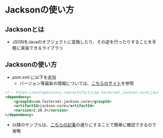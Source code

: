 # Jacksonの使い方

## Jacksonとは

- JSONをJavaのオブジェクトに変換したり、その逆を行ったりすることを手軽に実装できるライブラリ



## Jacksonの使い方

- pom.xml に以下を追加
  - バージョン等最新の情報については、[こちらのサイト](https://mvnrepository.com/artifact/com.fasterxml.jackson.core/jackson-core)を参照

```xml
<!-- https://mvnrepository.com/artifact/com.fasterxml.jackson.core/jackson-core -->
<dependency>
    <groupId>com.fasterxml.jackson.core</groupId>
    <artifactId>jackson-core</artifactId>
    <version>2.10.3</version>
</dependency>
```

- 以降のサンプルは、[こちらの記事](https://qiita.com/opengl-8080/items/b613b9b3bc5d796c840c)の通りにすることで簡単に確認できるので省略
